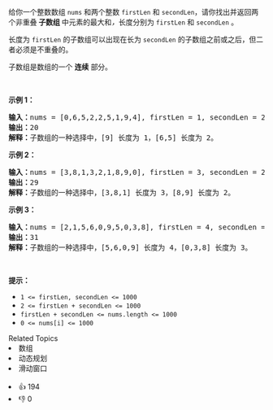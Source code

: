 <p>给你一个整数数组 <code>nums</code> 和两个整数 <code>firstLen</code> 和 <code>secondLen</code>，请你找出并返回两个非重叠<strong> 子数组 </strong>中元素的最大和<em>，</em>长度分别为 <code>firstLen</code> 和 <code>secondLen</code> 。</p>

<p>长度为 <code>firstLen</code> 的子数组可以出现在长为 <code>secondLen</code> 的子数组之前或之后，但二者必须是不重叠的。</p>

<p>子数组是数组的一个 <strong>连续</strong> 部分。</p>

<p>&nbsp;</p>

<p><strong>示例 1：</strong></p>

<pre>
<strong>输入：</strong>nums = [0,6,5,2,2,5,1,9,4], firstLen = 1, secondLen = 2
<strong>输出：</strong>20
<strong>解释：</strong>子数组的一种选择中，[9] 长度为 1，[6,5] 长度为 2。
</pre>

<p><strong>示例 2：</strong></p>

<pre>
<strong>输入：</strong>nums = [3,8,1,3,2,1,8,9,0], firstLen = 3, secondLen = 2
<strong>输出：</strong>29
<strong>解释：</strong>子数组的一种选择中，[3,8,1] 长度为 3，[8,9] 长度为 2。
</pre>

<p><strong>示例 3：</strong></p>

<pre>
<strong>输入：</strong>nums = [2,1,5,6,0,9,5,0,3,8], firstLen = 4, secondLen = 3
<strong>输出：</strong>31
<strong>解释：</strong>子数组的一种选择中，[5,6,0,9] 长度为 4，[0,3,8] 长度为 3。
</pre>

<p>&nbsp;</p>

<p><strong>提示：</strong></p>

<ul> 
 <li><code>1 &lt;= firstLen, secondLen &lt;= 1000</code></li> 
 <li><code>2 &lt;= firstLen + secondLen &lt;= 1000</code></li> 
 <li><code>firstLen + secondLen &lt;= nums.length &lt;= 1000</code></li> 
 <li><code>0 &lt;= nums[i] &lt;= 1000</code></li> 
</ul>

<div><div>Related Topics</div><div><li>数组</li><li>动态规划</li><li>滑动窗口</li></div></div><br><div><li>👍 194</li><li>👎 0</li></div>